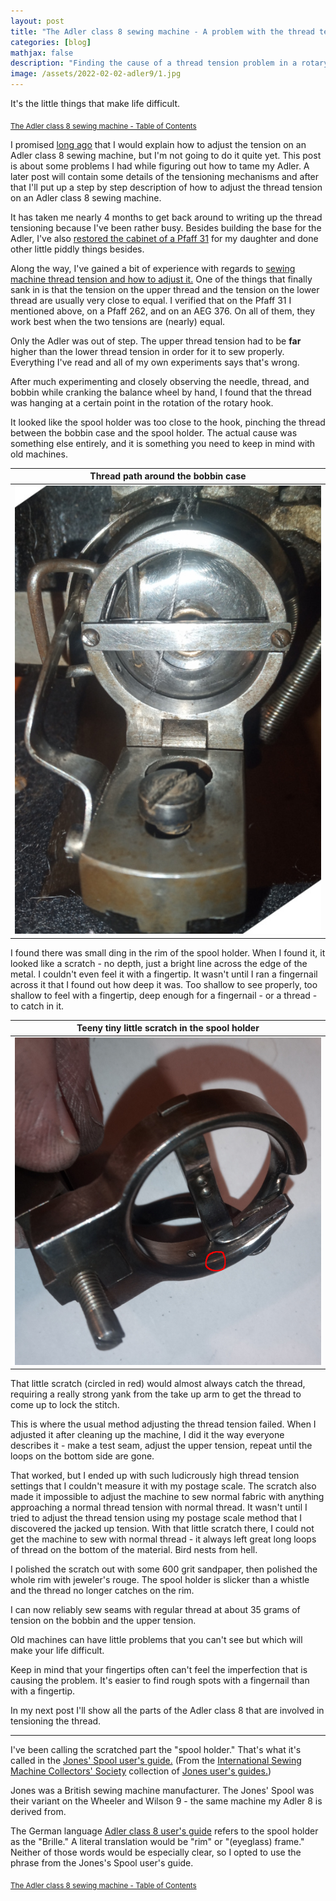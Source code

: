 ```yaml
---
layout: post
title: "The Adler class 8 sewing machine - A problem with the thread tension"
categories: [blog]
mathjax: false
description: "Finding the cause of a thread tension problem in a rotary hook sewing machine."
image: /assets/2022-02-02-adler9/1.jpg
---
```

It's the little things that make life difficult.

<sub>[The Adler class 8 sewing machine - Table of Contents](adler-toc)</sub>

I promised [long ago](adler2) that I would explain how to adjust the tension on an Adler class 8 sewing machine, but I'm not going to do it quite yet.  This post is about some problems I had while figuring out how to tame my Adler.  A later post will contain some details of the tensioning mechanisms and after that I'll put up a step by step description of how to adjust the thread tension on an Adler class 8 sewing machine.

It has taken me nearly 4 months to get back around to writing up the thread tensioning because I've been rather busy.  Besides building the base for the Adler, I've also [restored the cabinet of a Pfaff 31](pfaff31-toc) for my daughter and done other little piddly things besides.

Along the way, I've gained a bit of experience with regards to [sewing machine thread tension and how to adjust it.](threadtension)  One of the things that finally sank in is that the tension on the upper thread and the tension on the lower thread are usually very close to equal.  I verified that on the Pfaff 31 I mentioned above, on a Pfaff 262, and on an AEG 376.  On all of them, they work best when the two tensions are (nearly) equal.

Only the Adler was out of step.  The upper thread tension had to be **far** higher than the lower thread tension in order for it to sew properly.  Everything I've read and all of my own experiments says that's wrong.

After much experimenting and closely observing the needle, thread, and bobbin while cranking the balance wheel by hand, I found that the thread was hanging at a certain point in the rotation of the rotary hook.

It looked like the spool holder was too close to the hook, pinching the thread between the bobbin case and the spool holder.  The actual cause was something else entirely, and it is something you need to keep in mind with old machines.

|Thread path around the bobbin case|
|-------------------------|
|![Thread path around the bobbin case](/assets/2022-02-02-adler9/2.jpg)|

I found there was small ding in the rim of the spool holder.  When I found it, it looked like a scratch  - no depth, just a bright line across the edge of the metal.  I couldn't even feel it with a fingertip.  It wasn't until I ran a fingernail across it that I found out how deep it was.  Too shallow to see properly, too shallow to feel with a fingertip, deep enough for a fingernail - or a thread - to catch in it.

|Teeny tiny little scratch in the spool holder|
|-------------------------|
|![Teeny tiny little scratch in the spool holder](/assets/2022-02-02-adler9/1.jpg)|

That little scratch (circled in red) would almost always catch the thread, requiring a really strong yank from the take up arm to get the thread to come up to lock the stitch.

This is where the usual method adjusting the thread tension failed.  When I adjusted it after cleaning up the machine, I did it the way everyone describes it - make a test seam, adjust the upper tension, repeat until the loops on the bottom side are gone.

That worked, but I ended up with such ludicrously high thread tension settings that I couldn't measure it with my postage scale.  The scratch also made it impossible to adjust the machine to sew normal fabric with anything approaching a normal thread tension with normal thread.  It wasn't until I tried to adjust the thread tension using my postage scale method that I discovered the jacked up tension.  With that little scratch there, I could not get the machine to sew with normal thread - it always left great long loops of thread on the bottom of the material.  Bird nests from hell.

I polished the scratch out with some 600 grit sandpaper, then polished the whole rim with jeweler's rouge.  The spool holder is slicker than a whistle and the thread no longer catches on the rim.

I can now reliably sew seams with regular thread at about 35 grams of tension on the bobbin and the upper tension.

Old machines can have little problems that you can't see but which will make your life difficult.

Keep in mind that your fingertips often can't feel the imperfection that is causing the problem.  It's easier to find rough spots with a fingernail than with a fingertip.

In my next post I'll show all the parts of the Adler class 8 that are involved in tensioning the thread.

----

I've been calling the scratched part the "spool holder."  That's what it's called in the [Jones' Spool user's guide.](/assets/2022-02-02-adler9/jones_spool_short.pdf) (From the [International Sewing Machine Collectors' Society](https://ismacs.net) collection of [Jones user's guides.](https://ismacs.net/jones/))

Jones was a British sewing machine manufacturer.  The Jones' Spool was their variant on the Wheeler and Wilson 9 - the same machine my Adler 8 is derived from.

The German language [Adler class 8 user's guide](assets/2021-11-23-adler7/Adler-Klasse-8-10-12-Bedienungsanleitung.pdf) refers to the spool holder as the "Brille."  A literal translation would be "rim" or "(eyeglass) frame."  Neither of those words would be especially clear, so I opted to use the phrase from the Jones's Spool user's guide. 

<sub>[The Adler class 8 sewing machine - Table of Contents](adler-toc)</sub>
 
